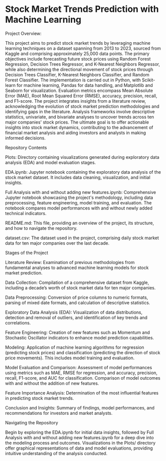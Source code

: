 # Stock Market Trends Prediction with Machine Learning

Project Overview:

This project aims to predict stock market trends by leveraging machine learning techniques on a dataset spanning from 2013 to 2023, sourced from Kaggle and comprising approximately 25,000 data points. The primary objectives include forecasting future stock prices using Random Forest Regression, Decision Trees Regressor, and K-Nearest Neighbors Regressor, while also determining the directional movement of stock prices through Decision Trees Classifier, K-Nearest Neighbors Classifier, and Random Forest Classifier. The implementation is carried out in Python, with Scikit-learn for machine learning, Pandas for data handling, and Matplotlib and Seaborn for visualization. Evaluation metrics encompass Mean Absolute Error (MAE), Root Mean Squared Error (RMSE), accuracy, precision, recall, and F1-score. The project integrates insights from a literature review, acknowledging the evolution of stock market prediction methodologies and identifying gaps in the literature. Analysis frameworks involve descriptive statistics, univariate, and bivariate analyses to uncover trends across ten major companies' stock prices. The ultimate goal is to offer actionable insights into stock market dynamics, contributing to the advancement of financial market analysis and aiding investors and analysts in making informed decisions.


Repository Contents

Plots: Directory containing visualizations generated during exploratory data analysis (EDA) and model evaluation stages.

EDA.ipynb: Jupyter notebook containing the exploratory data analysis of the stock market dataset. It includes data cleaning, visualization, and initial insights.

Full Analysis with and without adding new features.ipynb: Comprehensive Jupyter notebook showcasing the project's methodology, including data preprocessing, feature engineering, model training, and evaluation. The notebook compares model performances with and without newly added technical indicators.

README.md: This file, providing an overview of the project, its structure, and how to navigate the repository.

dataset.csv: The dataset used in the project, comprising daily stock market data for ten major companies over the last decade.

Stages of the Project

Literature Review: Examination of previous methodologies from fundamental analyses to advanced machine learning models for stock market prediction.

Data Collection: Compilation of a comprehensive dataset from Kaggle, including a decade’s worth of stock market data for ten major companies.

Data Preprocessing: Conversion of price columns to numeric formats, parsing of mixed date formats, and calculation of descriptive statistics.

Exploratory Data Analysis (EDA): Visualization of data distributions, detection and removal of outliers, and identification of key trends and correlations.

Feature Engineering: Creation of new features such as Momentum and Stochastic Oscillator indicators to enhance model prediction capabilities.

Modeling: Application of machine learning algorithms for regression (predicting stock prices) and classification (predicting the direction of stock price movements). This includes model training and evaluation.

Model Evaluation and Comparison: Assessment of model performances using metrics such as MAE, RMSE for regression, and accuracy, precision, recall, F1-score, and AUC for classification. Comparison of model outcomes with and without the addition of new features.

Feature Importance Analysis: Determination of the most influential features in predicting stock market trends.

Conclusion and Insights: Summary of findings, model performances, and recommendations for investors and market analysts.

Navigating the Repository

Begin by exploring the EDA.ipynb for initial data insights, followed by Full Analysis with and without adding new features.ipynb for a deep dive into the modeling process and outcomes. Visualizations in the Plots/ directory offer graphical representations of data and model evaluations, providing intuitive understanding of the analysis conducted.
